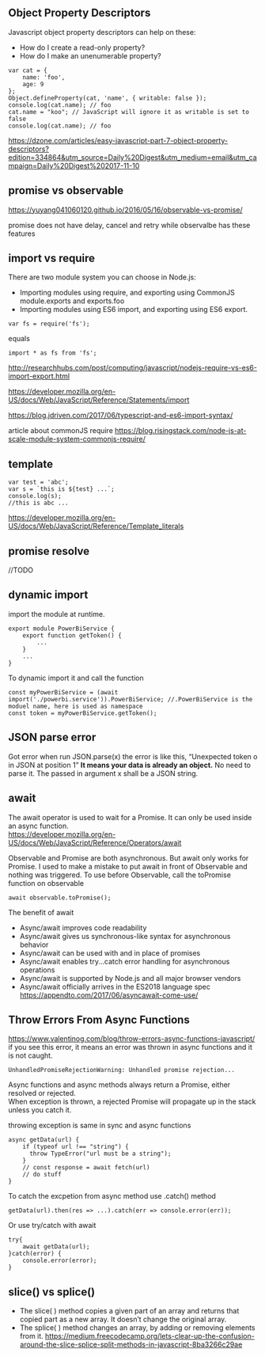 ## Object Property Descriptors
Javascript object property descriptors can help on these:

- How do I create a read-only property?
- How do I make an unenumerable property?

```
var cat = {
    name: 'foo',
    age: 9
};
Object.defineProperty(cat, 'name', { writable: false });
console.log(cat.name); // foo 
cat.name = "koo"; // JavaScript will ignore it as writable is set to false 
console.log(cat.name); // foo
```
https://dzone.com/articles/easy-javascript-part-7-object-property-descriptors?edition=334864&utm_source=Daily%20Digest&utm_medium=email&utm_campaign=Daily%20Digest%202017-11-10

## promise vs observable
https://yuyang041060120.github.io/2016/05/16/observable-vs-promise/

promise does not have delay, cancel and retry
while observalbe has these features

## import vs require
There are two module system you can choose in Node.js:

- Importing modules using require, and exporting using CommonJS module.exports and exports.foo
- Importing modules using ES6 import, and exporting using ES6 export.

```
var fs = require('fs');
```
equals
```
import * as fs from 'fs';
```

http://researchhubs.com/post/computing/javascript/nodejs-require-vs-es6-import-export.html

https://developer.mozilla.org/en-US/docs/Web/JavaScript/Reference/Statements/import

https://blog.jdriven.com/2017/06/typescript-and-es6-import-syntax/

article about commonJS require https://blog.risingstack.com/node-js-at-scale-module-system-commonjs-require/

## template
```
var test = 'abc';
var s = `this is ${test} ...`;
console.log(s);
//this is abc ...
```
https://developer.mozilla.org/en-US/docs/Web/JavaScript/Reference/Template_literals

## promise resolve
//TODO

## dynamic import 
import the module at runtime.
```
export module PowerBiService {
	export function getToken() {
		...
	}
	...
}
```
To dynamic import it and call the function
```
const myPowerBiService = (await import('./powerbi.service')).PowerBiService; //.PowerBiService is the moduel name, here is used as namespace
const token = myPowerBiService.getToken();
```

## JSON parse error 
Got error when run JSON.parse(x)
the error is like this, “Unexpected token o in JSON at position 1”
**It means your data is already an object.** No need to parse it. The passed in argument x shall be a JSON string. 

## await 
The await operator is used to wait for a Promise. It can only be used inside an async function.  
https://developer.mozilla.org/en-US/docs/Web/JavaScript/Reference/Operators/await  

Observable and Promise are both asynchronous. But await only works for Promise. I used to make a mistake to put await in front of Observable and nothing was triggered. 
To use before Observable, call the toPromise function on observable
```
await observable.toPromise();
```

The benefit of await
- Async/await improves code readability
- Async/await gives us synchronous-like syntax for asynchronous behavior
- Async/await can be used with and in place of promises
- Async/await enables try...catch error handling for asynchronous operations
- Async/await is supported by Node.js and all major browser vendors
- Async/await officially arrives in the ES2018 language spec
https://appendto.com/2017/06/asyncawait-come-use/

## Throw Errors From Async Functions
https://www.valentinog.com/blog/throw-errors-async-functions-javascript/  
if you see this error, it means an error was thrown in async functions and it is not caught.
```
UnhandledPromiseRejectionWarning: Unhandled promise rejection...
```
Async functions and async methods always return a Promise, either resolved or rejected.  
When exception is thrown, a rejected Promise will propagate up in the stack unless you catch it.  

throwing exception is same in sync and async functions
```
async getData(url) {
    if (typeof url !== "string") {
      throw TypeError("url must be a string");
    }
    // const response = await fetch(url)
    // do stuff
}
```  
To catch the excpetion from async method 
use .catch() method
```
getData(url).then(res => ...).catch(err => console.error(err));
```
Or use try/catch with await
```
try{
	await getData(url);
}catch(error) {
	console.error(error);
}
```

## slice() vs splice()
- The slice( ) method copies a given part of an array and returns that copied part as a new array. It doesn’t change the original array.
- The splice( ) method changes an array, by adding or removing elements from it.
https://medium.freecodecamp.org/lets-clear-up-the-confusion-around-the-slice-splice-split-methods-in-javascript-8ba3266c29ae



